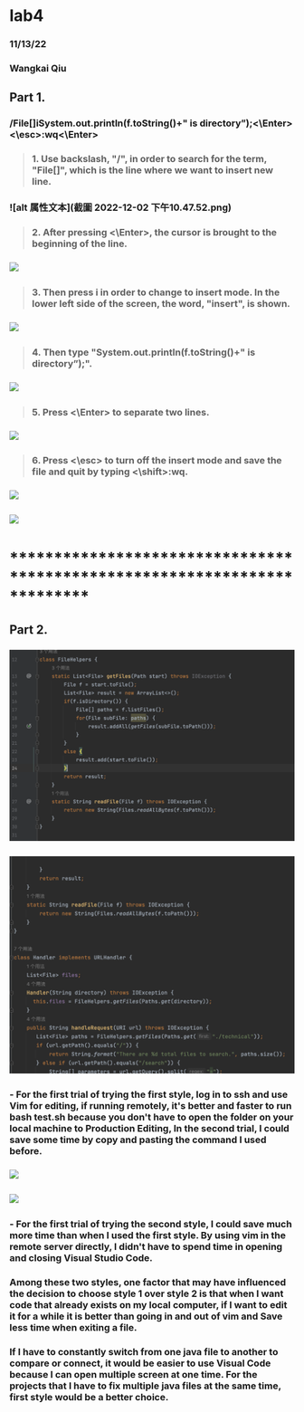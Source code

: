 # lab4
### 11/13/22
### Wangkai Qiu
## Part 1. 
### /File[]iSystem.out.println(f.toString()+" is directory”);<\Enter><\esc>:wq<\Enter>

> ###  1. Use backslash, "/", in order to search for the term, "File[]", which is the line where we want to insert new line.
### ![alt 属性文本](截圖 2022-12-02 下午10.47.52.png)
> ###  2. After pressing <\Enter>, the cursor is brought to the beginning of the line.
### ![](ss2.png)
> ###  3. Then press i in order to change to insert mode. In the lower left side of the screen, the word, "insert", is shown.
### ![](ss3.png)
> ###  4. Then type "System.out.println(f.toString()+" is directory”);".
### ![](ss4.png)
> ###  5. Press <\Enter> to separate two lines.
### ![](ss5.png)
> ###  6. Press <\esc> to turn off the insert mode and save the file and quit by typing <\shift>:wq.
### ![](ss6.png)
### ![](ss7.png)
# *************************************************************************
## Part 2. 
### ![](1.1.PNG)
### ![](1.2.PNG)
### - For the first trial of trying the first style, log in to ssh and use Vim for editing, if running remotely, it's better and faster to run bash test.sh because you don't have to open the folder on your local machine to Production Editing, In the second trial, I could save some time by copy and pasting the command I used before.
### ![](2.1.PNG)
### ![](2.2.PNG)
### - For the first trial of trying the second style, I could save much more time than when I used the first style. By using vim in the remote server directly, I didn't have to spend time in opening and closing Visual Studio Code.

### Among these two styles, one factor that may have influenced the decision to choose style 1 over style 2 is that when I want code that already exists on my local computer, if I want to edit it for a while it is better than going in and out of vim and Save less time when exiting a file.
### If I have to constantly switch from one java file to another to compare or connect, it would be easier to use Visual Code because I can open multiple screen at one time. For the projects that I have to fix multiple java files at the same time, first style would be a better choice.

